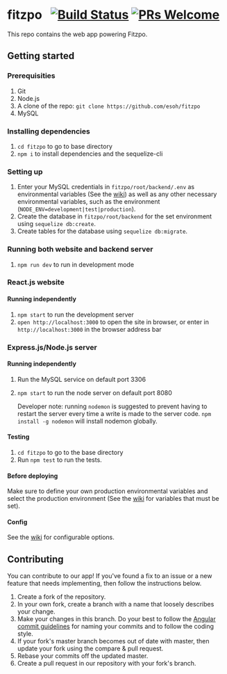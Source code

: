 # fitzpo &nbsp; [![Build Status](https://travis-ci.org/esoh/fitzpo.svg?branch=master)](https://travis-ci.org/esoh/fitzpo) [![PRs Welcome](https://img.shields.io/badge/PRs-welcome-brightgreen.svg)](#Contributing)
This repo contains the web app powering Fitzpo.

## Getting started

### Prerequisities
1. Git
1. Node.js
1. A clone of the repo: `git clone https://github.com/esoh/fitzpo`
1. MySQL

### Installing dependencies
1. `cd fitzpo` to go to base directory
1. `npm i` to install dependencies and the sequelize-cli

### Setting up
1. Enter your MySQL credentials in `fitzpo/root/backend/.env` as environmental variables (See the [wiki](https://github.com/esoh/fitzpo/wiki/Environments,-Secrets,-and-Keys)) as well as any other necessary environmental variables, such as the environment (`NODE_ENV=development|test|production`).
1. Create the database in `fitzpo/root/backend` for the set environment using `sequelize db:create`.
1. Create tables for the database using `sequelize db:migrate`.

### Running both website and backend server
1. `npm run dev` to run in development mode

### React.js website
#### Running independently
1. `npm start` to run the development server
1. `open http://localhost:3000` to open the site in browser, or enter in `http://localhost:3000` in the browser address bar

### Express.js/Node.js server
#### Running independently
1. Run the MySQL service on default port 3306
1. `npm start` to run the node server on default port 8080

    Developer note: running `nodemon` is suggested to prevent having to restart the server every time a write is made to the server code. `npm install -g nodemon` will install nodemon globally.

#### Testing
1. `cd fitzpo` to go to the base directory
1. Run `npm test` to run the tests.

#### Before deploying
Make sure to define your own production environmental variables and select the production environment (See the [wiki](https://github.com/esoh/fitzpo/wiki/Environments,-Secrets,-and-Keys#production-environment) for variables that must be set).

#### Config
See the [wiki](https://github.com/esoh/fitzpo/wiki/Environments,-Secrets,-and-Keys) for configurable options.

## Contributing
You can contribute to our app! If you've found a fix to an issue or a new feature that needs implementing, then follow the instructions below.

1. Create a fork of the repository.
1. In your own fork, create a branch with a name that loosely describes your change.
1. Make your changes in this branch. Do your best to follow the [Angular commit guidelines](https://github.com/angular/angular.js/blob/master/DEVELOPERS.md#commits) for naming your commits and to follow the coding style.
1. If your fork's master branch becomes out of date with master, then update your fork using the compare & pull request.
1. Rebase your commits off the updated master.
1. Create a pull request in our repository with your fork's branch.